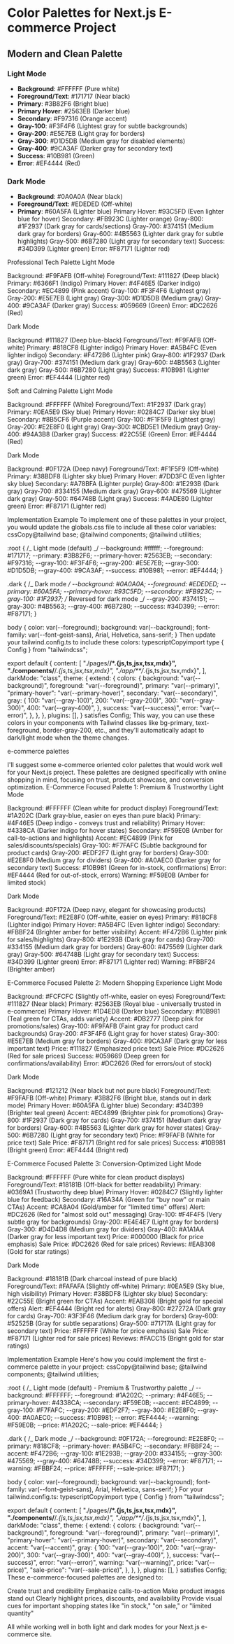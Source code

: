 # Color Palettes for Next.js E-commerce Project

## Modern and Clean Palette

### Light Mode

- **Background**: #FFFFFF (Pure white)
- **Foreground/Text**: #171717 (Near black)
- **Primary**: #3B82F6 (Bright blue)
- **Primary Hover**: #2563EB (Darker blue)
- **Secondary**: #F97316 (Orange accent)
- **Gray-100**: #F3F4F6 (Lightest gray for subtle backgrounds)
- **Gray-200**: #E5E7EB (Light gray for borders)
- **Gray-300**: #D1D5DB (Medium gray for disabled elements)
- **Gray-400**: #9CA3AF (Darker gray for secondary text)
- **Success**: #10B981 (Green)
- **Error**: #EF4444 (Red)

### Dark Mode

- **Background**: #0A0A0A (Near black)
- **Foreground/Text**: #EDEDED (Off-white)
- **Primary**: #60A5FA (Lighter blue)
  Primary Hover: #93C5FD (Even lighter blue for hover)
  Secondary: #FB923C (Lighter orange)
  Gray-800: #1F2937 (Dark gray for cards/sections)
  Gray-700: #374151 (Medium dark gray for borders)
  Gray-600: #4B5563 (Lighter dark gray for subtle highlights)
  Gray-500: #6B7280 (Light gray for secondary text)
  Success: #34D399 (Lighter green)
  Error: #F87171 (Lighter red)

Professional Tech Palette
Light Mode

Background: #F9FAFB (Off-white)
Foreground/Text: #111827 (Deep black)
Primary: #6366F1 (Indigo)
Primary Hover: #4F46E5 (Darker indigo)
Secondary: #EC4899 (Pink accent)
Gray-100: #F3F4F6 (Lightest gray)
Gray-200: #E5E7EB (Light gray)
Gray-300: #D1D5DB (Medium gray)
Gray-400: #9CA3AF (Darker gray)
Success: #059669 (Green)
Error: #DC2626 (Red)

Dark Mode

Background: #111827 (Deep blue-black)
Foreground/Text: #F9FAFB (Off-white)
Primary: #818CF8 (Lighter indigo)
Primary Hover: #A5B4FC (Even lighter indigo)
Secondary: #F472B6 (Lighter pink)
Gray-800: #1F2937 (Dark gray)
Gray-700: #374151 (Medium dark gray)
Gray-600: #4B5563 (Lighter dark gray)
Gray-500: #6B7280 (Light gray)
Success: #10B981 (Lighter green)
Error: #EF4444 (Lighter red)

Soft and Calming Palette
Light Mode

Background: #FFFFFF (White)
Foreground/Text: #1F2937 (Dark gray)
Primary: #0EA5E9 (Sky blue)
Primary Hover: #0284C7 (Darker sky blue)
Secondary: #8B5CF6 (Purple accent)
Gray-100: #F1F5F9 (Lightest gray)
Gray-200: #E2E8F0 (Light gray)
Gray-300: #CBD5E1 (Medium gray)
Gray-400: #94A3B8 (Darker gray)
Success: #22C55E (Green)
Error: #EF4444 (Red)

Dark Mode

Background: #0F172A (Deep navy)
Foreground/Text: #F1F5F9 (Off-white)
Primary: #38BDF8 (Lighter sky blue)
Primary Hover: #7DD3FC (Even lighter sky blue)
Secondary: #A78BFA (Lighter purple)
Gray-800: #1E293B (Dark gray)
Gray-700: #334155 (Medium dark gray)
Gray-600: #475569 (Lighter dark gray)
Gray-500: #64748B (Light gray)
Success: #4ADE80 (Lighter green)
Error: #F87171 (Lighter red)

Implementation Example
To implement one of these palettes in your project, you would update the globals.css file to include all these color variables:
cssCopy@tailwind base;
@tailwind components;
@tailwind utilities;

:root {
/_ Light mode (default) _/
--background: #ffffff;
--foreground: #171717;
--primary: #3B82F6;
--primary-hover: #2563EB;
--secondary: #F97316;
--gray-100: #F3F4F6;
--gray-200: #E5E7EB;
--gray-300: #D1D5DB;
--gray-400: #9CA3AF;
--success: #10B981;
--error: #EF4444;
}

.dark {
/_ Dark mode _/
--background: #0A0A0A;
--foreground: #EDEDED;
--primary: #60A5FA;
--primary-hover: #93C5FD;
--secondary: #FB923C;
--gray-100: #1F2937; /_ Reversed for dark mode _/
--gray-200: #374151;
--gray-300: #4B5563;
--gray-400: #6B7280;
--success: #34D399;
--error: #F87171;
}

body {
color: var(--foreground);
background: var(--background);
font-family: var(--font-geist-sans), Arial, Helvetica, sans-serif;
}
Then update your tailwind.config.ts to include these colors:
typescriptCopyimport type { Config } from "tailwindcss";

export default {
content: [
"./pages/**/*.{js,ts,jsx,tsx,mdx}",
"./components/**/*.{js,ts,jsx,tsx,mdx}",
"./app/**/*.{js,ts,jsx,tsx,mdx}",
],
darkMode: "class",
theme: {
extend: {
colors: {
background: "var(--background)",
foreground: "var(--foreground)",
primary: "var(--primary)",
"primary-hover": "var(--primary-hover)",
secondary: "var(--secondary)",
gray: {
100: "var(--gray-100)",
200: "var(--gray-200)",
300: "var(--gray-300)",
400: "var(--gray-400)",
},
success: "var(--success)",
error: "var(--error)",
},
},
},
plugins: [],
} satisfies Config;
This way, you can use these colors in your components with Tailwind classes like bg-primary, text-foreground, border-gray-200, etc., and they'll automatically adapt to dark/light mode when the theme changes.

e-commerce palettes

I'll suggest some e-commerce oriented color palettes that would work well for your Next.js project. These palettes are designed specifically with online shopping in mind, focusing on trust, product showcase, and conversion optimization.
E-Commerce Focused Palette 1: Premium & Trustworthy
Light Mode

Background: #FFFFFF (Clean white for product display)
Foreground/Text: #1A202C (Dark gray-blue, easier on eyes than pure black)
Primary: #4F46E5 (Deep indigo - conveys trust and reliability)
Primary Hover: #4338CA (Darker indigo for hover states)
Secondary: #F59E0B (Amber for call-to-actions and highlights)
Accent: #EC4899 (Pink for sales/discounts/specials)
Gray-100: #F7FAFC (Subtle background for product cards)
Gray-200: #EDF2F7 (Light gray for borders)
Gray-300: #E2E8F0 (Medium gray for dividers)
Gray-400: #A0AEC0 (Darker gray for secondary text)
Success: #10B981 (Green for in-stock, confirmations)
Error: #EF4444 (Red for out-of-stock, errors)
Warning: #F59E0B (Amber for limited stock)

Dark Mode

Background: #0F172A (Deep navy, elegant for showcasing products)
Foreground/Text: #E2E8F0 (Off-white, easier on eyes)
Primary: #818CF8 (Lighter indigo)
Primary Hover: #A5B4FC (Even lighter indigo)
Secondary: #FBBF24 (Brighter amber for better visibility)
Accent: #F472B6 (Lighter pink for sales/highlights)
Gray-800: #1E293B (Dark gray for cards)
Gray-700: #334155 (Medium dark gray for borders)
Gray-600: #475569 (Lighter dark gray)
Gray-500: #64748B (Light gray for secondary text)
Success: #34D399 (Lighter green)
Error: #F87171 (Lighter red)
Warning: #FBBF24 (Brighter amber)

E-Commerce Focused Palette 2: Modern Shopping Experience
Light Mode

Background: #FCFCFC (Slightly off-white, easier on eyes)
Foreground/Text: #111827 (Near black)
Primary: #2563EB (Royal blue - universally trusted in e-commerce)
Primary Hover: #1D4ED8 (Darker blue)
Secondary: #10B981 (Teal green for CTAs, adds variety)
Accent: #DB2777 (Deep pink for promotions/sales)
Gray-100: #F9FAFB (Faint gray for product card backgrounds)
Gray-200: #F3F4F6 (Light gray for hover states)
Gray-300: #E5E7EB (Medium gray for borders)
Gray-400: #9CA3AF (Dark gray for less important text)
Price: #111827 (Emphasized price text)
Sale Price: #DC2626 (Red for sale prices)
Success: #059669 (Deep green for confirmations/availability)
Error: #DC2626 (Red for errors/out of stock)

Dark Mode

Background: #121212 (Near black but not pure black)
Foreground/Text: #F9FAFB (Off-white)
Primary: #3B82F6 (Bright blue, stands out in dark mode)
Primary Hover: #60A5FA (Lighter blue)
Secondary: #34D399 (Brighter teal green)
Accent: #EC4899 (Brighter pink for promotions)
Gray-800: #1F2937 (Dark gray for cards)
Gray-700: #374151 (Medium dark gray for borders)
Gray-600: #4B5563 (Lighter dark gray for hover states)
Gray-500: #6B7280 (Light gray for secondary text)
Price: #F9FAFB (White for price text)
Sale Price: #F87171 (Bright red for sale prices)
Success: #10B981 (Bright green)
Error: #EF4444 (Bright red)

E-Commerce Focused Palette 3: Conversion-Optimized
Light Mode

Background: #FFFFFF (Pure white for clean product displays)
Foreground/Text: #18181B (Off-black for better readability)
Primary: #0369A1 (Trustworthy deep blue)
Primary Hover: #0284C7 (Slightly lighter blue for feedback)
Secondary: #16A34A (Green for "buy now" or main CTAs)
Accent: #CA8A04 (Gold/amber for "limited time" offers)
Alert: #DC2626 (Red for "almost sold out" messaging)
Gray-100: #F4F4F5 (Very subtle gray for backgrounds)
Gray-200: #E4E4E7 (Light gray for borders)
Gray-300: #D4D4D8 (Medium gray for dividers)
Gray-400: #A1A1AA (Darker gray for less important text)
Price: #000000 (Black for price emphasis)
Sale Price: #DC2626 (Red for sale prices)
Reviews: #EAB308 (Gold for star ratings)

Dark Mode

Background: #18181B (Dark charcoal instead of pure black)
Foreground/Text: #FAFAFA (Slightly off-white)
Primary: #0EA5E9 (Sky blue, high visibility)
Primary Hover: #38BDF8 (Lighter sky blue)
Secondary: #22C55E (Bright green for CTAs)
Accent: #EAB308 (Bright gold for special offers)
Alert: #EF4444 (Bright red for alerts)
Gray-800: #27272A (Dark gray for cards)
Gray-700: #3F3F46 (Medium dark gray for borders)
Gray-600: #52525B (Gray for subtle separations)
Gray-500: #71717A (Light gray for secondary text)
Price: #FFFFFF (White for price emphasis)
Sale Price: #F87171 (Lighter red for sale prices)
Reviews: #FACC15 (Bright gold for star ratings)

Implementation Example
Here's how you could implement the first e-commerce palette in your project:
cssCopy@tailwind base;
@tailwind components;
@tailwind utilities;

:root {
/_ Light mode (default) - Premium & Trustworthy palette _/
--background: #FFFFFF;
--foreground: #1A202C;
--primary: #4F46E5;
--primary-hover: #4338CA;
--secondary: #F59E0B;
--accent: #EC4899;
--gray-100: #F7FAFC;
--gray-200: #EDF2F7;
--gray-300: #E2E8F0;
--gray-400: #A0AEC0;
--success: #10B981;
--error: #EF4444;
--warning: #F59E0B;
--price: #1A202C;
--sale-price: #EF4444;
}

.dark {
/_ Dark mode _/
--background: #0F172A;
--foreground: #E2E8F0;
--primary: #818CF8;
--primary-hover: #A5B4FC;
--secondary: #FBBF24;
--accent: #F472B6;
--gray-100: #1E293B;
--gray-200: #334155;
--gray-300: #475569;
--gray-400: #64748B;
--success: #34D399;
--error: #F87171;
--warning: #FBBF24;
--price: #FFFFFF;
--sale-price: #F87171;
}

body {
color: var(--foreground);
background: var(--background);
font-family: var(--font-geist-sans), Arial, Helvetica, sans-serif;
}
For your tailwind.config.ts:
typescriptCopyimport type { Config } from "tailwindcss";

export default {
content: [
"./pages/**/*.{js,ts,jsx,tsx,mdx}",
"./components/**/*.{js,ts,jsx,tsx,mdx}",
"./app/**/*.{js,ts,jsx,tsx,mdx}",
],
darkMode: "class",
theme: {
extend: {
colors: {
background: "var(--background)",
foreground: "var(--foreground)",
primary: "var(--primary)",
"primary-hover": "var(--primary-hover)",
secondary: "var(--secondary)",
accent: "var(--accent)",
gray: {
100: "var(--gray-100)",
200: "var(--gray-200)",
300: "var(--gray-300)",
400: "var(--gray-400)",
},
success: "var(--success)",
error: "var(--error)",
warning: "var(--warning)",
price: "var(--price)",
"sale-price": "var(--sale-price)",
},
},
},
plugins: [],
} satisfies Config;
These e-commerce-focused palettes are designed to:

Create trust and credibility
Emphasize calls-to-action
Make product images stand out
Clearly highlight prices, discounts, and availability
Provide visual cues for important shopping states like "in stock," "on sale," or "limited quantity"

All while working well in both light and dark modes for your Next.js e-commerce site.
